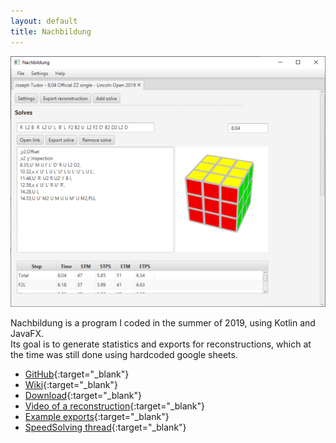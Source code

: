 ```yaml
---
layout: default
title: Nachbildung
---
```

![Screenshot of the program](/assets/images/nachbildung.png)

Nachbildung is a program I coded in the summer of 2019, using Kotlin and JavaFX.  
Its goal is to generate statistics and exports for reconstructions, which at the time was still done using hardcoded google sheets.  

* [GitHub](https://github.com/RedstoneTim/Nachbildung/blob/master/README.md){:target="_blank"}
* [Wiki](https://github.com/RedstoneTim/Nachbildung/wiki){:target="_blank"}
* [Download](https://github.com/RedstoneTim/Nachbildung/releases/latest){:target="_blank"}
* [Video of a reconstruction](https://youtu.be/unha-KLxRCI){:target="_blank"}
* [Example exports](https://pastebin.com/pNrSQCMx){:target="_blank"}
* [SpeedSolving thread](https://www.speedsolving.com/threads/nachbildung-solve-reconstruction-tool.78494){:target="_blank"}